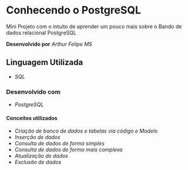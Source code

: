 # Conhecendo o PostgreSQL
Mini Projeto com o intuito de aprender um pouco mais sobre o Bando de dados relacional PostgreSQL

**Desenvolvido por** *Arthur Felipe MS*

## Linguagem Utilizada
* *SQL*

### Desenvolvido com
* *PostgreSQL*

#### Conceitos utilizados
* *Criação de banco de dados e tabelas via código e Modelo*
* *Inserção de dados*
* *Consulta de dados de forma simples*
* *Consulta de dados de forma mais complexa*
* *Atualização de dados*
* *Exclusão de dados*
